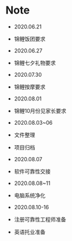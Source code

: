 # Note

- 2020.06.21
- 锦鲤饭团要求

- 2020.06.27
- 锦鲤七夕礼物要求

- 2020.07.30
- 锦鲤按摩要求

- 2020.08.01
- 锦鲤10月份见家长要求

- 2020.08.03~06
- 文件整理
- 项目归档

- 2020.08.07
- 软件可靠性交接

- 2020.08.08~11
- 电脑系统净化

- 2020.08.10-16
- 注册可靠性工程师准备
- 英语托业准备
